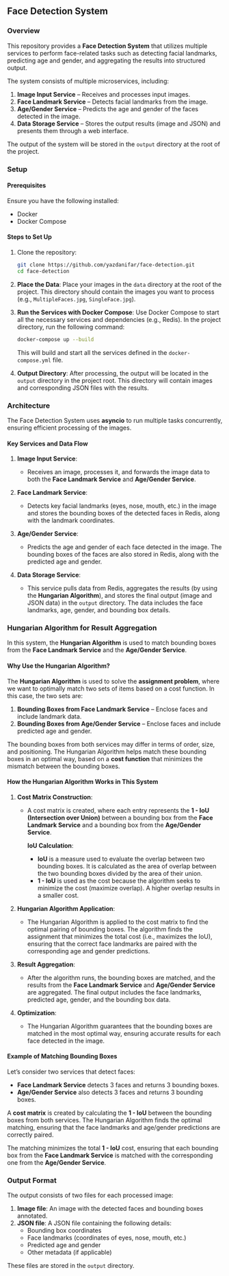 
## Face Detection System

### Overview

This repository provides a **Face Detection System** that utilizes multiple services to perform face-related tasks such as detecting facial landmarks, predicting age and gender, and aggregating the results into structured output.

The system consists of multiple microservices, including:

1. **Image Input Service** – Receives and processes input images.
2. **Face Landmark Service** – Detects facial landmarks from the image.
3. **Age/Gender Service** – Predicts the age and gender of the faces detected in the image.
4. **Data Storage Service** – Stores the output results (image and JSON) and presents them through a web interface.

The output of the system will be stored in the `output` directory at the root of the project.

### Setup

#### Prerequisites

Ensure you have the following installed:
- Docker
- Docker Compose

#### Steps to Set Up

1. Clone the repository:

    ```bash
    git clone https://github.com/yazdanifar/face-detection.git
    cd face-detection
    ```

2. **Place the Data**: Place your images in the `data` directory at the root of the project. This directory should contain the images you want to process (e.g., `MultipleFaces.jpg`, `SingleFace.jpg`).

3. **Run the Services with Docker Compose**: Use Docker Compose to start all the necessary services and dependencies (e.g., Redis). In the project directory, run the following command:

    ```bash
    docker-compose up --build
    ```

    This will build and start all the services defined in the `docker-compose.yml` file.

4. **Output Directory**: After processing, the output will be located in the `output` directory in the project root. This directory will contain images and corresponding JSON files with the results.

### Architecture

The Face Detection System uses **asyncio** to run multiple tasks concurrently, ensuring efficient processing of the images.

#### Key Services and Data Flow

1. **Image Input Service**:
   - Receives an image, processes it, and forwards the image data to both the **Face Landmark Service** and **Age/Gender Service**.
   
2. **Face Landmark Service**:
   - Detects key facial landmarks (eyes, nose, mouth, etc.) in the image and stores the bounding boxes of the detected faces in Redis, along with the landmark coordinates.
   
3. **Age/Gender Service**:
   - Predicts the age and gender of each face detected in the image. The bounding boxes of the faces are also stored in Redis, along with the predicted age and gender.

4. **Data Storage Service**:
   - This service pulls data from Redis, aggregates the results (by using the **Hungarian Algorithm**), and stores the final output (image and JSON data) in the `output` directory. The data includes the face landmarks, age, gender, and bounding box details.

### Hungarian Algorithm for Result Aggregation

In this system, the **Hungarian Algorithm** is used to match bounding boxes from the **Face Landmark Service** and the **Age/Gender Service**.

#### Why Use the Hungarian Algorithm?

The **Hungarian Algorithm** is used to solve the **assignment problem**, where we want to optimally match two sets of items based on a cost function. In this case, the two sets are:

1. **Bounding Boxes from Face Landmark Service** – Enclose faces and include landmark data.
2. **Bounding Boxes from Age/Gender Service** – Enclose faces and include predicted age and gender.

The bounding boxes from both services may differ in terms of order, size, and positioning. The Hungarian Algorithm helps match these bounding boxes in an optimal way, based on a **cost function** that minimizes the mismatch between the bounding boxes.

#### How the Hungarian Algorithm Works in This System

1. **Cost Matrix Construction**:
   - A cost matrix is created, where each entry represents the **1 - IoU (Intersection over Union)** between a bounding box from the **Face Landmark Service** and a bounding box from the **Age/Gender Service**.
   
     **IoU Calculation**:
     - **IoU** is a measure used to evaluate the overlap between two bounding boxes. It is calculated as the area of overlap between the two bounding boxes divided by the area of their union.
     - **1 - IoU** is used as the cost because the algorithm seeks to minimize the cost (maximize overlap). A higher overlap results in a smaller cost.

2. **Hungarian Algorithm Application**:
   - The Hungarian Algorithm is applied to the cost matrix to find the optimal pairing of bounding boxes. The algorithm finds the assignment that minimizes the total cost (i.e., maximizes the IoU), ensuring that the correct face landmarks are paired with the corresponding age and gender predictions.
   
3. **Result Aggregation**:
   - After the algorithm runs, the bounding boxes are matched, and the results from the **Face Landmark Service** and **Age/Gender Service** are aggregated. The final output includes the face landmarks, predicted age, gender, and the bounding box data.

4. **Optimization**:
   - The Hungarian Algorithm guarantees that the bounding boxes are matched in the most optimal way, ensuring accurate results for each face detected in the image.

#### Example of Matching Bounding Boxes

Let’s consider two services that detect faces:

- **Face Landmark Service** detects 3 faces and returns 3 bounding boxes.
- **Age/Gender Service** also detects 3 faces and returns 3 bounding boxes.

A **cost matrix** is created by calculating the **1 - IoU** between the bounding boxes from both services. The Hungarian Algorithm finds the optimal matching, ensuring that the face landmarks and age/gender predictions are correctly paired.

The matching minimizes the total **1 - IoU** cost, ensuring that each bounding box from the **Face Landmark Service** is matched with the corresponding one from the **Age/Gender Service**.

### Output Format

The output consists of two files for each processed image:

1. **Image file**: An image with the detected faces and bounding boxes annotated.
2. **JSON file**: A JSON file containing the following details:
   - Bounding box coordinates
   - Face landmarks (coordinates of eyes, nose, mouth, etc.)
   - Predicted age and gender
   - Other metadata (if applicable)

These files are stored in the `output` directory.
